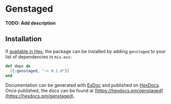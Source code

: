 # Genstaged

**TODO: Add description**

## Installation

If [available in Hex](https://hex.pm/docs/publish), the package can be installed
by adding `genstaged` to your list of dependencies in `mix.exs`:

```elixir
def deps do
  [{:genstaged, "~> 0.1.0"}]
end
```

Documentation can be generated with [ExDoc](https://github.com/elixir-lang/ex_doc)
and published on [HexDocs](https://hexdocs.pm). Once published, the docs can
be found at [https://hexdocs.pm/genstaged](https://hexdocs.pm/genstaged).

